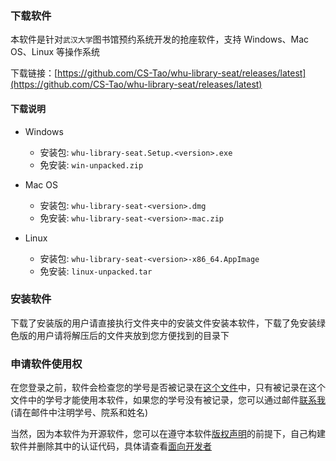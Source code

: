 ### 下载软件

本软件是针对`武汉大学`图书馆预约系统开发的抢座软件，支持 Windows、Mac OS、Linux 等操作系统

下载链接：[https://github.com/CS-Tao/whu-library-seat/releases/latest](https://github.com/CS-Tao/whu-library-seat/releases/latest)

#### 下载说明

- Windows
    - 安装包: `whu-library-seat.Setup.<version>.exe`
    - 免安装: `win-unpacked.zip`

- Mac OS
    - 安装包: `whu-library-seat-<version>.dmg`
    - 免安装: `whu-library-seat-<version>-mac.zip`

- Linux
    - 安装包: `whu-library-seat-<version>-x86_64.AppImage`
    - 免安装: `linux-unpacked.tar`

### 安装软件

下载了安装版的用户请直接执行文件夹中的安装文件安装本软件，下载了免安装绿色版的用户请将解压后的文件夹放到您方便找到的目录下

### 申请软件使用权

在您登录之前，软件会检查您的学号是否被记录在[这个文件](https://github.com/CS-Tao/whu-library-seat/blob/user-validation/validation.json)中，只有被记录在这个文件中的学号才能使用本软件，如果您的学号没有被记录，您可以通过邮件[联系我](http://mail.qq.com/cgi-bin/qm_share?t=qm_mailme&email=whucstao@qq.com)(请在邮件中注明学号、院系和姓名)

当然，因为本软件为开源软件，您可以在遵守本软件[版权声明](https://github.com/CS-Tao/whu-library-seat/blob/master/README.md#版权声明)的前提下，自己构建软件并删除其中的认证代码，具体请查看[面向开发者](https://github.com/CS-Tao/whu-library-seat/blob/master/README.md#面向开发者)
